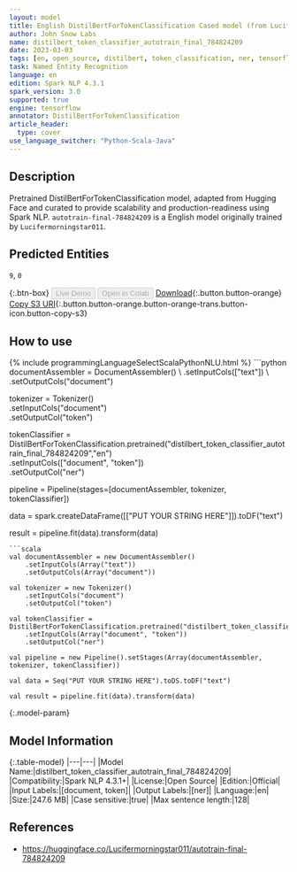 ```yaml
---
layout: model
title: English DistilBertForTokenClassification Cased model (from Lucifermorningstar011)
author: John Snow Labs
name: distilbert_token_classifier_autotrain_final_784824209
date: 2023-03-03
tags: [en, open_source, distilbert, token_classification, ner, tensorflow]
task: Named Entity Recognition
language: en
edition: Spark NLP 4.3.1
spark_version: 3.0
supported: true
engine: tensorflow
annotator: DistilBertForTokenClassification
article_header:
  type: cover
use_language_switcher: "Python-Scala-Java"
---
```


## Description

Pretrained DistilBertForTokenClassification model, adapted from Hugging Face and curated to provide scalability and production-readiness using Spark NLP. `autotrain-final-784824209` is a English model originally trained by `Lucifermorningstar011`.

## Predicted Entities

`9`, `0`

{:.btn-box}
<button class="button button-orange" disabled>Live Demo</button>
<button class="button button-orange" disabled>Open in Colab</button>
[Download](https://s3.amazonaws.com/auxdata.johnsnowlabs.com/public/models/distilbert_token_classifier_autotrain_final_784824209_en_4.3.1_3.0_1677881842322.zip){:.button.button-orange}
[Copy S3 URI](s3://auxdata.johnsnowlabs.com/public/models/distilbert_token_classifier_autotrain_final_784824209_en_4.3.1_3.0_1677881842322.zip){:.button.button-orange.button-orange-trans.button-icon.button-copy-s3}

## How to use



<div class="tabs-box" markdown="1">
{% include programmingLanguageSelectScalaPythonNLU.html %}
```python
documentAssembler = DocumentAssembler() \
    .setInputCols(["text"]) \
    .setOutputCols("document")

tokenizer = Tokenizer() \
    .setInputCols("document") \
    .setOutputCol("token")

tokenClassifier = DistilBertForTokenClassification.pretrained("distilbert_token_classifier_autotrain_final_784824209","en") \
    .setInputCols(["document", "token"]) \
    .setOutputCol("ner")

pipeline = Pipeline(stages=[documentAssembler, tokenizer, tokenClassifier])

data = spark.createDataFrame([["PUT YOUR STRING HERE"]]).toDF("text")

result = pipeline.fit(data).transform(data)
```
```scala
val documentAssembler = new DocumentAssembler() 
    .setInputCols(Array("text")) 
    .setOutputCols(Array("document"))
      
val tokenizer = new Tokenizer()
    .setInputCols("document")
    .setOutputCol("token")
 
val tokenClassifier = DistilBertForTokenClassification.pretrained("distilbert_token_classifier_autotrain_final_784824209","en") 
    .setInputCols(Array("document", "token"))
    .setOutputCol("ner")
   
val pipeline = new Pipeline().setStages(Array(documentAssembler, tokenizer, tokenClassifier))

val data = Seq("PUT YOUR STRING HERE").toDS.toDF("text")

val result = pipeline.fit(data).transform(data)
```
</div>

{:.model-param}
## Model Information

{:.table-model}
|---|---|
|Model Name:|distilbert_token_classifier_autotrain_final_784824209|
|Compatibility:|Spark NLP 4.3.1+|
|License:|Open Source|
|Edition:|Official|
|Input Labels:|[document, token]|
|Output Labels:|[ner]|
|Language:|en|
|Size:|247.6 MB|
|Case sensitive:|true|
|Max sentence length:|128|

## References

- https://huggingface.co/Lucifermorningstar011/autotrain-final-784824209